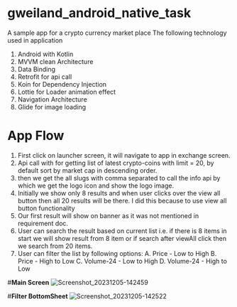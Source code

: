 # gweiland_android_native_task

A sample app for a crypto currency market place
The following technology used in application
1. Android with Kotlin
2. MVVM clean Architecture
3. Data Binding
4. Retrofit for api call
5. Koin for Dependency Injection
6. Lottie for Loader animation effect
7. Navigation Architecture
8. Glide for image loading


# App Flow
1. First click on launcher screen, it will navigate to app in exchange screen.
2. Api call with for getting list of latest crypto-coins with limit = 20, by default sort by market cap in descending order.
3. then we get the all slugs with comma separated to call the info api by which we get the logo icon and show the logo image.
4. Initially we show only 8 results and when user clicks over the view all button then all 20 results will be there. I did this because to use view all button functionality
5. Our first result will show on banner as it was not mentioned in requirement doc.
6. User can search the result based on current list i.e. if there is 8 items in start we will show result from 8 item or if search after viewAll click then we search from 20 items.
7. User can filter the list by following options:
    A. Price - Low to High
    B. Price - High to Low
    C. Volume-24 - Low to High
    D. Volume-24 - High to Low

#**Main Screen**
![Screenshot_20231205-142459](https://github.com/KaulSalil/TT_CryptoMarket/assets/8721680/f6bf3256-ea0f-487c-a7b9-546d0c72372c)

#**Filter BottomSheet**
![Screenshot_20231205-142522](https://github.com/KaulSalil/TT_CryptoMarket/assets/8721680/2869a6bd-4727-4fda-9c69-fc051a39e43b)


